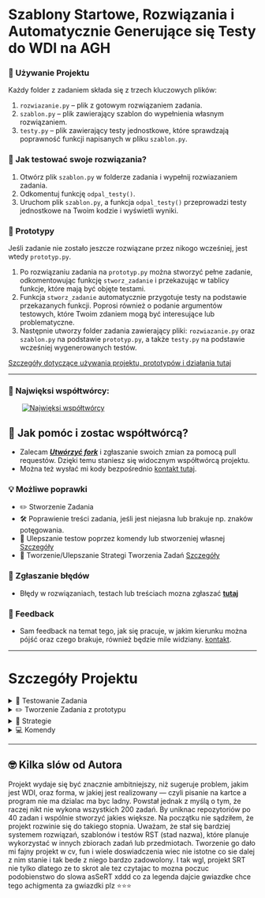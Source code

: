 
# Szablony Startowe, Rozwiązania i Automatycznie Generujące się Testy do WDI na AGH
### 🔧 Używanie Projektu

Każdy folder z zadaniem składa się z trzech kluczowych plików:

1. `rozwiazanie.py` – plik z gotowym rozwiązaniem zadania.
2. `szablon.py` – plik zawierający szablon do wypełnienia własnym rozwiązaniem.
3. `testy.py` – plik zawierający testy jednostkowe, które sprawdzają poprawność funkcji napisanych w pliku `szablon.py`.

### 🧪 Jak testować swoje rozwiązania?

1. Otwórz plik `szablon.py` w folderze zadania i wypełnij rozwiazaniem zadania.
2. Odkomentuj funkcję `odpal_testy()`.
3. Uruchom plik `szablon.py`, a funkcja `odpal_testy()` przeprowadzi testy jednostkowe na Twoim kodzie i wyświetli wyniki.

### 🧱 Prototypy
Jeśli zadanie nie zostało jeszcze rozwiązane przez nikogo wcześniej, jest wtedy `prototyp.py`.
1. Po rozwiązaniu zadania na `prototyp.py` można stworzyć pełne zadanie, odkomentowując funkcję `stworz_zadanie` i przekazując w tablicy funkcje, które mają być objęte testami.
2. Funkcja `stworz_zadanie` automatycznie przygotuje testy na podstawie przekazanych funkcji. Poprosi również o podanie argumentów testowych, które Twoim zdaniem mogą być interesujące lub problematyczne.
3. Następnie utworzy folder zadania zawierający pliki: `rozwiazanie.py` oraz `szablon.py` na podstawie `prototyp.py`, a także `testy.py` na podstawie wcześniej wygenerowanych testów.

   

 [Szczegóły dotyczące używania projektu, prototypów i działania tutaj](#szczegóły-projektu)
 
---
### 🗿 Najwięksi współtwórcy:
&nbsp;&nbsp;&nbsp;&nbsp;&nbsp;&nbsp;
<a href="https://github.com/kamilGie/WDI/graphs/contributors">
  <img src="https://contrib.rocks/image?repo=kamilGie/WDI" alt="Najwięksi współtwórcy" />
</a>

## 🤝 Jak pomóc i zostac współtwórcą?

- Zalecam [***Utwórzyć fork***](https://github.com/kamilGie/WDI/fork) i zgłaszanie swoich zmian za pomocą pull requestów. Dzięki temu staniesz się widocznym współtwórcą projektu. 
- Można też wysłać mi kody bezpośrednio [kontakt tutaj](http://www.gieras.pl).

### 💡 Możliwe poprawki ### 
- ✏️ Stworzenie Zadania
- 🛠️ Poprawienie treści zadania, jeśli jest niejasna lub brakuje np. znaków potęgowania.
- 🔧 Ulepszanie testow poprzez komendy lub stworzeniej własnej [Szczegóły](#komendy)
- 🧠 Tworzenie/Ulepszanie Strategi Tworzenia Zadań [Szczegóły](#strategie)

### 🐛 Zgłaszanie błędów

- Błędy w rozwiązaniach, testach lub treściach  mozna zgłaszać <a href="https://github.com/kamilgie/wdi/issues/new?labels=bug"> ****tutaj**** </a>

### 💬 Feedback

- Sam feedback na temat tego, jak się pracuje, w jakim kierunku można pójść oraz czego brakuje, również będzie mile widziany. [kontakt](http://www.gieras.pl).

---


# Szczegóły Projektu

<details>
  <summary> 🧪 Testowanie Zadania </summary>

## Testowanie Zadania
Przykladowy `szablon.py` wyglada tak 
```python
# ====================================================================================================>
# Zadanie 1
# Proszę napisać program poszukujący trójkątów Pitagorejskich w których długość przekątnej
# jest mniejsza od liczby N wprowadzonej z klawiatury.
# ====================================================================================================>
# print(a,b,c)

def Zadanie_1(n): ...


if __name__ == "__main__":
    from testy01 import Testy01

    Zadanie_1(input('Podaj n: '))

    # Testy01.Uruchom()
```
### Na górze znajduje się opis zadania, funkcja do wypełnienia i przygotowany main.
Wypełniasz funkcję kodem, o który prosi opis zadania. Wyniki można zwracać lub wypisywać, choć zazwyczaj wypisujesz wynik za pomocą `print()`. Jeśli to nie będzie oczywiste, pod opisem zadania powinna być wskazówka od autora testów, jakiego sposobu zwracania wyników oczekuje. W tym przypadku widać, że boki trójkąta powinny być wypisywane kolejno, bez żadnych dodatkowych napisów.

Po tym, jak zrobisz zadanie i będziesz pewny jego poprawności, możesz odkomentować funkcję `Testy01.Uruchom()` i uruchomić program normalnie:
```python
# ====================================================================================================>
# Zadanie 1
# Proszę napisać program poszukujący trójkątów Pitagorejskich w których długość przekątnej
# jest mniejsza od liczby N wprowadzonej z klawiatury.
# ====================================================================================================>
# print(a,b,c)

def Zadanie_1(n):
    for a in range(1, n):
        for b in range(a, n):
            c = (a * a + b * b) ** 0.5
            if c.is_integer() and c <= n:
                print(a, b, c)

if __name__ == "__main__":
    from testy01 import Testy01

    Testy01.Uruchom()
```
### wynik takiego programu dalby taki wynik
<img width="1504" alt="Zrzut ekranu 2024-10-24 o 22 26 09" src="https://github.com/user-attachments/assets/666313c3-15ec-4697-955c-1e5de81e23d7">

### `test_Nr5_Zadanie_1_argumenty_20` oznacza:
- **5**. test
- Testuje funkcję **Zadanie_1**, czyli funkcję, która jest sprawdzana (to rozróżnienie jest przydatne w przyszłych zadaniach, gdzie testowanych będzie więcej funkcji).
- Test został uruchomiony z argumentem **20** (czyli Zadanie_1(20)).
  
Wynik testu wskazuje na błąd: widzimy komunikat `AssertionError: '3 4 5' not found in [''].` Oznacza to, że test oczekiwał pustego stringa `''`, a otrzymał `'3 4 5'`, co sugeruje, że wynik dla c = 5 został niepotrzebnie wypisany.

Po chwili namysłu i ponownym przeczytaniu treści zadania, można zauważyć, że warunek mówi o długości przekątnej mniejszej niż liczba **N**. Kod należy poprawić i ponownie uruchomić testy z nowa nadzieją

### Czasami można spotkać się z takim przypadkiem:
 <img width="1165" alt="Zrzut ekranu 2024-10-24 o 22 57 49" src="https://github.com/user-attachments/assets/4fe66d52-766c-417a-87ab-738a38271137">
Widzimy, że mimo poprawnego wyniku mamy błędny test, ponieważ wypisujemy wynik w innym typie lub kolejności. W takim przypadku możemy:

- Cieszyć się poprawnym rozwiązaniem i pójść dalej.
- Zmienić typ lub format wyjścia na taki, jaki jest oczekiwany w teście.
- Zainteresować się pomocą w rozwijaniu projektu i za pomocą komendy dodać swoją funkcję wraz z jej rozwiązaniem do listy poprawnych odpowiedzi, aby inni użytkownicy mieli dobre testy dla takich samych wyników jak twój.

Więcej o tym, jak działa cały projekt w 


  
---
</details>

<details>
  <summary> ✏️  Tworzenie Zadania z prototypu  </summary>

## Tworzenie Zadania
### `stworz_zadanie()` 
W kazdym prototypie mamy funkcje `stworz_zadanie` importowana z  pliku `Develop`. Plik `Develop` zbiera informacje o pliku która ja importuje a funkcja `stworz_zadanie` wysyla
- `funkcje` ktore chcemy testowac
- `nr_zadania` ktore rozwiązaliśmy (bierze to z nazwy prototypu)
- `sciezke` do folderu w ktorym jest prototyp
- `strategie` rodzaj w jaki chcemy by testy zostaly napisane domyslnie jest to strategia bazowa. [Wiecej o strategi](#Strategie)

te zmienn odbiera inna  funkcjia `stowrz_zadanie` ktora znajduje sie w katalogu skrypty w  katalogu glownym projektu  w pliku o nazwie `StworzZadanie`.
Z tamtad funkcja z  `sciezca` ktora przeslalismy stworzy folder  zadania oraz 3 pliki . `rozwiazanie.py`, `szablon.py`, `testy.py`. to jak stworzy jest zaleznie od `strategi` jaka przeslalismy ale domyslnie przesylamy strategie `bazowa` ktora 
### `rozwiazanie.py` 
1. przepisuje prototyp usuwajac tylko linijki ktore maja w sobie `stworz_zadanie`
### `szablon.py` 
1. przepisuje pierwsze linie póki sa komatarzami by zostawic opis zadania. wraz z mozliwymi kometarzami tworcy zadania (np jak zwracac by testy przeszly)
2. Nastepnie usuwa wszystkie linijki po za linijkami zaczynajacymi sie od `def FunkcjaKtoraTestujemy(` ta linijke zostawia i dopsiuje trzy kropki by uzytkownik wiedzial ze te funkcje sa do napisania.
3. Usuwa tak do napotkania maina ktorego zapisuje 
4. importuje klase testy
5. zapisuje odpalenia funkcje  ktore testujemy wraz z inputem nazw ich arguemntow.
6. zakomentowana metode  `Uruchom()` ktora bedzie uruchamiac testy
```python
# ====================================================================================================>
# Zadanie 21
# zrob szablon
# ====================================================================================================>
# tutaj moge dodac swoje kometarze
# wynik zwroc w print(a,b,c)

def Zadanie_21(n, b):
    # implementacja funkcji

if __name__ == "__main__":
    from testy21 import Testy21
    Zadanie_21(input("Podaj n: "), input("Podaj b: "))

    # Testy21.Uruchom()
```

### `testy.py` 
1. Napisze potrzebne importy oraz stworzy gore (deklaracje) klasy Testy
2. Nastepnie dla kazdej funkji przekazanej do testowania 
3. Sprawdza liczbe argumetnow jaka funkcja przyjmuje
4. Generuje `( 10*liczba argumentow +1 )` testow
5. Jesli liczba argumentow nie wynosi zero prosi uzytkownika o wpisanie argumentów testowych
6. Jesli argumenty wpisane prez uzytkonwika  nie beda sie zgadzły typem z arguemntami funkcji, poprosi o ponowne wpisanie.
7. Odpala funkcje na argumentach testowych  i nasluchuje printa oraz przyjmuje wartosci jaka zwroci
8. Jesli  zwroci None wynik bedzie tym co sie nasluchal jesli cos zwroci wynik bedzie tym co funkcja zwrocila a nasluchany (print) zostanie zignrowany
9. Testy zwracania i nasluchiwnia sie roznia. Stosuje metode nasluchiwania gdy wynikiem jest string. (co bedzie prowadzic do blędu jak wynikiem zwracanym jest string ale mam nadzieje ze to niemozliwy problem xd)
10. Z argumetnow i wyniku  tworzy metode testowa ktora bedzie znajdowac sie w klasie testy o nazwie `test_numerTestu_funkcjaTestowalna_argument`
   ```python
        def test_Nr1_Zadanie_21_argumenty_11(self):
            # przyklad testu nasluchiwnia test zwracania bedzie odrau bral wynik
            f = io.StringIO()
            with redirect_stdout(f):
                Zadanie_21(11)
            wynik = f.getvalue().strip()
            # wyniki sa  tablica by moc akceptowac kilka wariancji poprawnego wyniku 
            oczekiwany_wynik = ['3 4 5\n6 8 10']
            self.assertIn(wynik, oczekiwany_wynik)

```
10. Po napisaniu `liczba funkcji*( 10*liczba argumentow +1 )` metod testowych zakonczy klase Testy
11. napisze funkcje `odpal_testy` ktora bedzie odpalac testy
12. napisze funkcje `komenda` do odpalania komend  [Wiecej o komendach](#Komendy)

Po stworzeniu trzech plików funkcja utworzy plik `prototypBackup.py`, aby bezpiecznie móc usunąć prototyp. Plik prototypBackup.py jest ignorowany przez .gitignore, więc nie będzie dodawany do głównego repozytorium. Został stworzony, aby w przypadku błędnego stworzenia zadania z różnych powodów móc utworzyć zadanie na nowo (nie ma potrzeby usuwania folderu zadania, ponieważ funkcja nadpisze istniejące tam pliki). Funkcja `stworz_zadanie` dba o to, by nie usunąć pliku `prototypBackup`, dzięki czemu można tworzyć zadania do momentu zadowolenia z efektu końcowego.

Na tym konczy sie funkcja `stworz_rozwiazanie` jesli jednak komus nie podoba sie sposob w jaki pliki `rozwiazanie.py`, `szablon.py`, `testy.py` sa tworzone chcialby dodac jakas funkcjonalnosci lub inaczej tworzyc testy  zawsze moze stworzyc wlasna Strategie!

---
</details>

<details>
  <summary>🧠 Strategie</summary>

## Strategie
moja strategia jest kiedys to napisac teraz to mi sie nie chce ale w skrocie to 
## strategia to taki swtich case 
i definiuje w jaki spoosb bedziemy tworzyc zadanie narazie to jest swtich case 1 mozliwosci bo jest 1 strategia `'bazowa'` ale w przyszlosci moze byc jakas strategia np  ze 
- `rozwiazania.py` jest  bez maina np bo kogos wkurza ze rozwiazanie jest dluzszym plikiem
-  `szablon` bez wywolania funkcji bo krocej
-  `testy.py` bez niepotrzebnych enterow bo i tak tam nikt nie zaglada po co marnowac pamiec
  to ktos stworzy taka strategie nazwie ja tam `mala` i jak uzyjemy strategi `mala` to tak to zadanie zostanie stworzone

no i kazda strategia to zbior 3 strategi jak zrobic dany plik wiec  w pliku skrypty sa StrategieTestow/ folder i tam trzeba stworzyc klase pochodna od bazowej o takiej samej nazwie jak nazwa pliku i mamy strategie testow teraz tylko w pliku strategieZestaw.py dodac jako funkcje nazwe naszej strategi i zeby zwracala jakie z 3 strategi chcemy z tych plikow mozna to laczyc jak sie chce.

</details>

<details>
  <summary> 💻 Komendy</summary>

## Komendy
W folderze skrypty/Komendy katalogu glownego mamy pliki komend. kazdy plik musi zawierac funkcje o takiej samej nazwie. I z poziomu prototypow/szablonow/rozwiazan/testow mozna ta funkcje wykonac.
Taka funkcjonalnosci pozwala w mega prosty sposob rozszerzac projekt o nowe komendy umozliwiajac coraz to fajniejsze funkcje pisania szablonow, prototypow czy ulepszanie testow

<details  >
  <summary>Spis Komend</summary>
  
  - `dodaj_testy` - w budowie
    ```python
    # dodaje  dodatkowe testy 
    komenda("dodaj_testy", funkcja, ilosci_dodatkowych_testow)
     ```
     
  - `dodaj_mozliwe_wyniki` - w budowie
    ```python
    # Do istniejacych juz wynikow testow funkcji dodaje kolejne mozliwe warienty na podstawie funkcji przeslanej
    komenda("dodaj_testy", funkcja)
     ```
  - `zwycieska_muzyka` - w budowie, lokalna
    ```python
    # Do testow danego zadania dodaje muzyka po zaliczeniu testow w szablonie
    # imo must have 
    komenda("zwycieska_muzyka", link_do_muzyki="https://www.youtube.com/watch?v=CpeJiGDVMGo" )
     ```
 - `szybka_funkcja` - w budowie
    ```python
    # szybkie testowanie funkcji na parametrach
    # dopoki nie przerwiesz bedziesz wpisywac input a komenda uzyje jej na funkcji i wypisze output
    komenda("szybka_funkcja", funkcja )
     ```
    
  - `StworzStruktureWDI`
    ```python
    # Nie bedzie wiecej uzywana i nawet nie da sie jej odpalic z poziomu plikow zadan takie zabezpieczenie
    # Ale dodaje jako taka ciekawostka oraz na przyszlosci do tworzenia struktur innych zadan
    komenda("StworzStruktureWDI")
     ```

</details>


- Jesli komenda ma dopis lokalna oznacza ze jej dzialanie nie moze wyjsci po za lokalne repozytorium. By uniknoc przypadkow ze ktos nie spodziwal ze mu poleci [najlepsza  domyslna piosenka zwycieska](https://www.youtube.com/watch?v=CpeJiGDVMGo) po napisaniu szablonu
- Zapis `link_do_muzyki="https://www.youtube.com/watch?v=CpeJiGDVMGo` oznacza ze zmienna `link_do_muzyki` jest opcjonalna i domyslnie uzyjemy `https://www.youtube.com/watch?v=CpeJiGDVMGo`
- Kazda ma miec swoj plik i ograniczać sie tylko do niego nawet jakby plik mialby miec 20 linijek lub 100000 linijek.
- Każda komenda musi być w pełni niezależna i działać poprawnie samodzielnie, ale może wywoływać inne komendy w ramach swoich działań [zgodnie z wzorcem łańcucha zobowiązań]( https://refactoring.guru/pl/design-patterns/chain-of-responsibility)

  
</details>

---

## 🤓 Kilka slów od Autora
Projekt wydaje się być znacznie ambitniejszy, niż sugeruje problem, jakim jest WDI, oraz forma, w jakiej jest realizowany — czyli pisanie na kartce a program nie ma dzialac ma byc ladny. Powstał jednak z myślą o tym, że raczej nikt nie wykona wszystkich 200 zadań. By uniknac repozytoriów po 40 zadan i wspólnie stworzyć jakies większe.
Na początku nie sądziłem, że projekt rozwinie się do takiego stopnia. Uważam, że stał się bardziej systemem rozwiązań, szablonów i testów RST (stad nazwa), które planuje wykorzystać w innych zbiorach zadań lub przedmiotach. Tworzenie go dało mi fajny projekt w cv, fun i wiele doswiadczenia wiec nie istotne co sie dalej z nim stanie i tak bede z niego bardzo zadowolony. I tak wgl, projekt SRT nie tylko dlatego ze to skrot 
ale tez czytajac to  mozna poczuc podobienstwo do slowa asSeRT xddd co za legenda dajcie gwiazdke chce tego achigmenta za gwiazdki  plz ⭐⭐⭐



  
   
